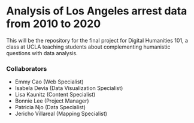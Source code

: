 # Analysis of Los Angeles arrest data from 2010 to 2020
This will be the repository for the final project for Digital Humanities 101, a class at UCLA teaching students about complementing humanistic questions with data analysis.


### Collaborators

- Emmy Cao (Web Specialist)
- Isabela Devia (Data Visualization Specialist)
- Lisa Kaunitz (Content Specialist)
- Bonnie Lee (Project Manager)
- Patricia Njo (Data Specialist)
- Jericho Villareal (Mapping Specialist)


